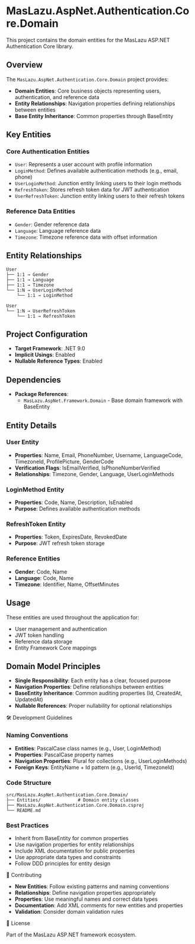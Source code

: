 # MasLazu.AspNet.Authentication.Core.Domain

This project contains the domain entities for the MasLazu ASP.NET Authentication Core library.

## Overview

The `MasLazu.AspNet.Authentication.Core.Domain` project provides:

- **Domain Entities**: Core business objects representing users, authentication, and reference data
- **Entity Relationships**: Navigation properties defining relationships between entities
- **Base Entity Inheritance**: Common properties through BaseEntity

## Key Entities

### Core Authentication Entities

- `User`: Represents a user account with profile information
- `LoginMethod`: Defines available authentication methods (e.g., email, phone)
- `UserLoginMethod`: Junction entity linking users to their login methods
- `RefreshToken`: Stores refresh token data for JWT authentication
- `UserRefreshToken`: Junction entity linking users to their refresh tokens

### Reference Data Entities

- `Gender`: Gender reference data
- `Language`: Language reference data
- `Timezone`: Timezone reference data with offset information

## Entity Relationships

```
User
├── 1:1 → Gender
├── 1:1 → Language
├── 1:1 → Timezone
└── 1:N → UserLoginMethod
    └── 1:1 → LoginMethod

User
└── 1:N → UserRefreshToken
    └── 1:1 → RefreshToken
```

## Project Configuration

- **Target Framework**: .NET 9.0
- **Implicit Usings**: Enabled
- **Nullable Reference Types**: Enabled

## Dependencies

- **Package References**:
  - `MasLazu.AspNet.Framework.Domain` - Base domain framework with BaseEntity

## Entity Details

### User Entity

- **Properties**: Name, Email, PhoneNumber, Username, LanguageCode, TimezoneId, ProfilePicture, GenderCode
- **Verification Flags**: IsEmailVerified, IsPhoneNumberVerified
- **Relationships**: Timezone, Gender, Language, UserLoginMethods

### LoginMethod Entity

- **Properties**: Code, Name, Description, IsEnabled
- **Purpose**: Defines available authentication methods

### RefreshToken Entity

- **Properties**: Token, ExpiresDate, RevokedDate
- **Purpose**: JWT refresh token storage

### Reference Entities

- **Gender**: Code, Name
- **Language**: Code, Name
- **Timezone**: Identifier, Name, OffsetMinutes

## Usage

These entities are used throughout the application for:

- User management and authentication
- JWT token handling
- Reference data storage
- Entity Framework Core mappings

## Domain Model Principles

- **Single Responsibility**: Each entity has a clear, focused purpose
- **Navigation Properties**: Define relationships between entities
- **BaseEntity Inheritance**: Common auditing properties (Id, CreatedAt, UpdatedAt)
- **Nullable References**: Proper nullability for optional relationships

🛠️ Development Guidelines

### Naming Conventions

- **Entities**: PascalCase class names (e.g., User, LoginMethod)
- **Properties**: PascalCase property names
- **Navigation Properties**: Plural for collections (e.g., UserLoginMethods)
- **Foreign Keys**: EntityName + Id pattern (e.g., UserId, TimezoneId)

### Code Structure

```
src/MasLazu.AspNet.Authentication.Core.Domain/
├── Entities/              # Domain entity classes
├── MasLazu.AspNet.Authentication.Core.Domain.csproj
└── README.md
```

### Best Practices

- Inherit from BaseEntity for common properties
- Use navigation properties for entity relationships
- Include XML documentation for public properties
- Use appropriate data types and constraints
- Follow DDD principles for entity design

🤝 Contributing

- **New Entities**: Follow existing patterns and naming conventions
- **Relationships**: Define navigation properties appropriately
- **Properties**: Use meaningful names and correct data types
- **Documentation**: Add XML comments for new entities and properties
- **Validation**: Consider domain validation rules

📄 License

Part of the MasLazu ASP.NET framework ecosystem.
